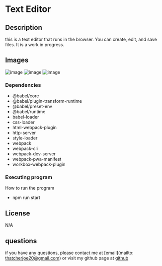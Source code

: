 # Text Editor

## Description
this is a text editor that runs in the browser. You can create, edit, and save files. It is a work in progress.

## Images
![image](/img/Screenshot%202023-04-16%20203842.png)
![image](/img/Screenshot%202023-04-16%20204003.png)
![image](/img/Screenshot%202023-04-16%20204044.png)

### Dependencies

* @babel/core
* @babel/plugin-transform-runtime
* @babel/preset-env
* @babel/runtime
* babel-loader
* css-loader
* html-webpack-plugin
* http-server
* style-loader
* webpack
* webpack-cli
* webpack-dev-server
* webpack-pwa-manifest
* workbox-webpack-plugin


### Executing program

How to run the program
* npm run start 


## License

N/A

## questions
if you have any questions, please contact me at 
[email](mailto: thatcherjoe20@gmail.com)
or visit my github page at [github](thatcher2020)